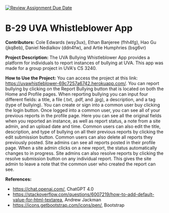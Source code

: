 [![Review Assignment Due Date](https://classroom.github.com/assets/deadline-readme-button-24ddc0f5d75046c5622901739e7c5dd533143b0c8e959d652212380cedb1ea36.svg)](https://classroom.github.com/a/qgEWmaMc)
# B-29 UVA Whistleblower App

__Contributors:__ Cole Edwards (wsy3ux), Ethan Banjeree (fhh4fg), Hao Gu (jkq8eb), Daniel Nedialkov (ddn4fw), and Artie Humphries (bsg6vr)

__Project Description:__ The UVA Bullying Whistleblower App provides a platform for individuals to report instances of bullying at UVA. This app was made for a group project in UVA's CS 3240.

__How to Use the Project:__ You can access the project at this link: https://uvawhistleblower-69c7257a6742.herokuapp.com/. You can report bullying by clicking on the Report Bullying button that is located on both the Home and Profile pages. When reporting bullying you can input four different fields: a title, a file (.txt, .pdf, and .jpg), a description, and a tag (type of bullying). You can create or sign into a common user buy clicking the login button. Once logged into a common user, you can see all of your previous reports in the profile page. Here you can see all the original fields when you reported an instance, as well as report status, a note from a site admin, and an upload date and time. Common users can also edit the title, description, and type of bullying on all their previous reports by clicking the edit submission button. Common users can also delete all reports they previously posted. Site admins can see all reports posted in their profile page. When a site admin clicks on a new report, the status automatically changes to in progress. Site admins can also resolve reports by clicking the resolve submission button on any individual report. This gives the site admin to leave a note that the common user who created the report can see.

__References:__
- https://chat.openai.com/, ChatGPT 4.0
- https://stackoverflow.com/questions/6007219/how-to-add-default-value-for-html-textarea, Andrew Jackman
- https://icons.getbootstrap.com/icons/pen/, Bootstrap



